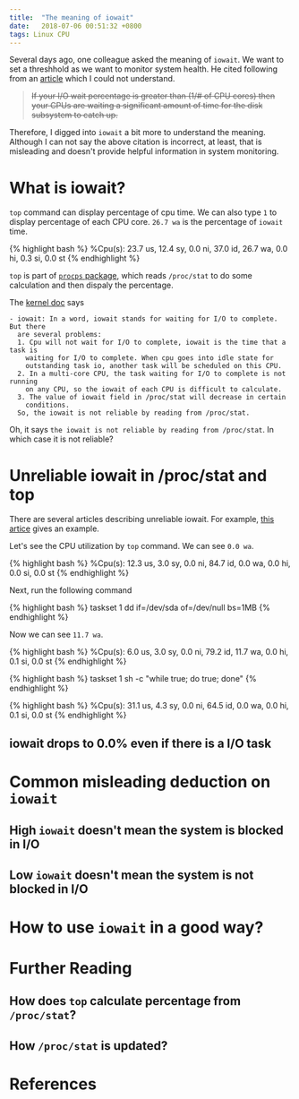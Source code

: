 ```yaml
---
title:  "The meaning of iowait"
date:   2018-07-06 00:51:32 +0800
tags: Linux CPU
---
```


Several days ago, one colleague asked the meaning of `iowait`. We want to set a threshhold as we want to monitor system health. He cited following from an [article][article_discussed] which I could not understand.

> ~~If your I/O wait percentage is greater than (1/# of CPU cores) then your CPUs are waiting a significant amount of time for the disk subsystem to catch up.~~

Therefore, I digged into `iowait` a bit more to understand the meaning. Although I can not say the above citation is incorrect, at least, that is misleading and doesn't provide helpful information in system monitoring.

# What is iowait?

`top` command can display percentage of cpu time. We can also type `1` to display percentage of each CPU core. `26.7 wa` is the percentage of `iowait` time.

{% highlight bash %}
%Cpu(s): 23.7 us, 12.4 sy,  0.0 ni, 37.0 id, 26.7 wa,  0.0 hi,  0.3 si,  0.0 st
{% endhighlight %}

`top` is part of [`procps` package](http://procps.sourceforge.net/index.html), which reads `/proc/stat` to do some calculation and then dispaly the percentage. 

The [kernel doc][kernel_proc_doc] says 

    - iowait: In a word, iowait stands for waiting for I/O to complete. But there
      are several problems:
      1. Cpu will not wait for I/O to complete, iowait is the time that a task is
        waiting for I/O to complete. When cpu goes into idle state for
        outstanding task io, another task will be scheduled on this CPU.
      2. In a multi-core CPU, the task waiting for I/O to complete is not running
        on any CPU, so the iowait of each CPU is difficult to calculate.
      3. The value of iowait field in /proc/stat will decrease in certain
        conditions.
      So, the iowait is not reliable by reading from /proc/stat.

Oh, it says `the iowait is not reliable by reading from /proc/stat`. In which case it is not reliable?

# Unreliable iowait in /proc/stat and top

There are several articles describing unreliable iowait. For example, [this artice][io_wait_article_dd] gives an example.

Let's see the CPU utilization by `top` command. We can see `0.0 wa`.  

{% highlight bash %}
%Cpu(s): 12.3 us,  3.0 sy,  0.0 ni, 84.7 id,  0.0 wa,  0.0 hi,  0.0 si,  0.0 st
{% endhighlight %}

Next, run the following command 

{% highlight bash %}
taskset 1 dd if=/dev/sda of=/dev/null bs=1MB
{% endhighlight %}

Now we can see `11.7 wa`.

{% highlight bash %}
%Cpu(s):  6.0 us,  3.0 sy,  0.0 ni, 79.2 id, 11.7 wa,  0.0 hi,  0.1 si,  0.0 st
{% endhighlight %}

{% highlight bash %}
taskset 1 sh -c "while true; do true; done"
{% endhighlight %}

{% highlight bash %}
%Cpu(s): 31.1 us,  4.3 sy,  0.0 ni, 64.5 id,  0.0 wa,  0.0 hi,  0.1 si,  0.0 st
{% endhighlight %}


## iowait drops to 0.0% even if there is a I/O task

# Common misleading deduction on `iowait`

## High `iowait` doesn't mean the system is blocked in I/O

## Low `iowait` doesn't mean the system is not blocked in I/O

# How to use `iowait` in a good way?

# Further Reading

## How does `top` calculate percentage from `/proc/stat`?

## How `/proc/stat` is updated?

# References

[article_discussed]: http://blog.scoutapp.com/articles/2011/02/10/understanding-disk-i-o-when-should-you-be-worried
[kernel_proc_doc]: https://www.kernel.org/doc/Documentation/filesystems/proc.txt
[io_wait_article_dd]: http://veithen.github.io/2013/11/18/iowait-linux.html